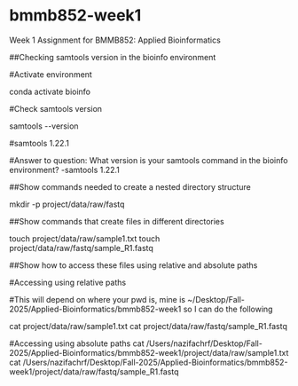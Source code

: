 # bmmb852-week1
Week 1 Assignment for BMMB852: Applied Bioinformatics 

##Checking samtools version in the bioinfo environment

#Activate environment

conda activate bioinfo

#Check samtools version

samtools --version

#samtools 1.22.1

#Answer to question: What version is your samtools command in the bioinfo environment? -samtools 1.22.1

##Show commands needed to create a nested directory structure

mkdir -p project/data/raw/fastq

##Show commands that create files in different directories

touch project/data/raw/sample1.txt
touch project/data/raw/fastq/sample_R1.fastq

##Show how to access these files using relative and absolute paths

#Accessing using relative paths 

#This will depend on where your pwd is, mine is ~/Desktop/Fall-2025/Applied-Bioinformatics/bmmb852-week1 so I can do the following

cat project/data/raw/sample1.txt
cat project/data/raw/fastq/sample_R1.fastq

#Accessing using absolute paths 
cat /Users/nazifachrf/Desktop/Fall-2025/Applied-Bioinformatics/bmmb852-week1/project/data/raw/sample1.txt
cat /Users/nazifachrf/Desktop/Fall-2025/Applied-Bioinformatics/bmmb852-week1/project/data/raw/fastq/sample_R1.fastq